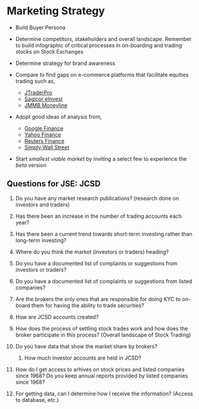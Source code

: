 # Marketing Strategy

- Build Buyer Persona

- Determine competitors, stakeholders and overall landscape. Remember to build infographic of critical processes in on-boarding and trading stocks on Stock Exchanges

- Determine strategy for brand awareness

- Compare to find gaps on e-commerce platforms that facilitate equities trading such as,
  - [JTraderPro](https://jtraderpro.jamstockex.com/)
  - [Sagicor eInvest](https://einvest.sagicorjamaica.com/login)
  - [JMMB Moneyline](https://moneyline.jmmb.com/)

- Adopt good ideas of analysis from,
  - [Google Finance](https://www.google.com/finance/?hl=en)
  - [Yahoo Finance](https://finance.yahoo.com/)
  - [Reuters Finance](https://www.reuters.com/markets/stocks/)
  - [Simply Wall Street](https://simplywall.st/)

- Start _smallest viable market_ by inviting a select few to experience the _beta_ version

## Questions for JSE: JCSD

1. Do you have any market research publications? (research done on investors and traders)

2. Has there been an increase in the number of trading accounts each year?

3. Has there been a current trend towards short-term investing rather than long-term investing?

4. Where do you think the market (investors or traders) heading?

5. Do you have a documented list of complaints or suggestions from investors or traders?

6. Do you have a documented list of complaints or suggestions from listed companies?

7. Are the brokers the only ones that are responsible for doing KYC to on-board them for having the ability to trade securities?

8. How are JCSD accounts created?

9. How does the process of settling stock trades work and how does the broker participate in this process? (Overall landscape of Stock Trading)

10. Do you have data that show the market share by brokers?

    1. How much investor accounts are held in JCSD?

11. How do I get access to arhives on stock prices and listed companies since 1968? Do you keep annual reports provided by listed companies since 1968?

12. For getting data, can I determine how I receive the information? (Access to database, etc.)